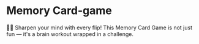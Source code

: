 # Memory Card-game
🧠✨ Sharpen your mind with every flip! This Memory Card Game is not just fun — it's a brain workout wrapped in a challenge.
